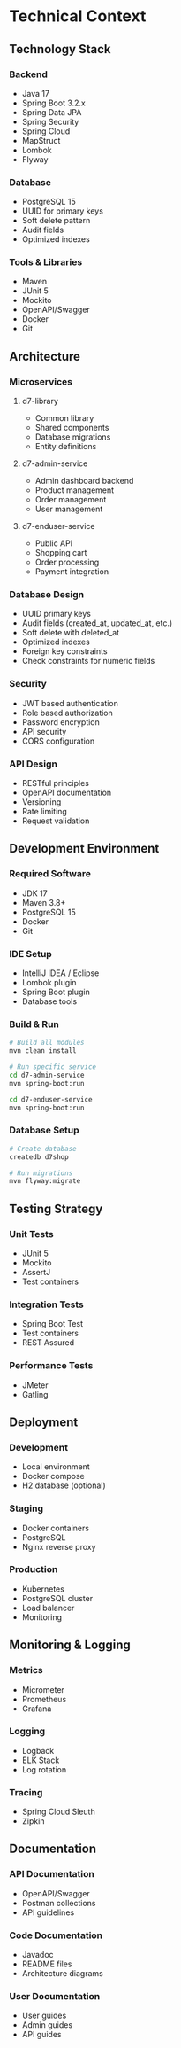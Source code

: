 # Technical Context

## Technology Stack

### Backend
- Java 17
- Spring Boot 3.2.x
- Spring Data JPA
- Spring Security
- Spring Cloud
- MapStruct
- Lombok
- Flyway

### Database
- PostgreSQL 15
- UUID for primary keys
- Soft delete pattern
- Audit fields
- Optimized indexes

### Tools & Libraries
- Maven
- JUnit 5
- Mockito
- OpenAPI/Swagger
- Docker
- Git

## Architecture

### Microservices
1. d7-library
   - Common library
   - Shared components
   - Database migrations
   - Entity definitions

2. d7-admin-service
   - Admin dashboard backend
   - Product management
   - Order management
   - User management

3. d7-enduser-service
   - Public API
   - Shopping cart
   - Order processing
   - Payment integration

### Database Design
- UUID primary keys
- Audit fields (created_at, updated_at, etc.)
- Soft delete with deleted_at
- Optimized indexes
- Foreign key constraints
- Check constraints for numeric fields

### Security
- JWT based authentication
- Role based authorization
- Password encryption
- API security
- CORS configuration

### API Design
- RESTful principles
- OpenAPI documentation
- Versioning
- Rate limiting
- Request validation

## Development Environment

### Required Software
- JDK 17
- Maven 3.8+
- PostgreSQL 15
- Docker
- Git

### IDE Setup
- IntelliJ IDEA / Eclipse
- Lombok plugin
- Spring Boot plugin
- Database tools

### Build & Run
```bash
# Build all modules
mvn clean install

# Run specific service
cd d7-admin-service
mvn spring-boot:run

cd d7-enduser-service
mvn spring-boot:run
```

### Database Setup
```bash
# Create database
createdb d7shop

# Run migrations
mvn flyway:migrate
```

## Testing Strategy

### Unit Tests
- JUnit 5
- Mockito
- AssertJ
- Test containers

### Integration Tests
- Spring Boot Test
- Test containers
- REST Assured

### Performance Tests
- JMeter
- Gatling

## Deployment

### Development
- Local environment
- Docker compose
- H2 database (optional)

### Staging
- Docker containers
- PostgreSQL
- Nginx reverse proxy

### Production
- Kubernetes
- PostgreSQL cluster
- Load balancer
- Monitoring

## Monitoring & Logging

### Metrics
- Micrometer
- Prometheus
- Grafana

### Logging
- Logback
- ELK Stack
- Log rotation

### Tracing
- Spring Cloud Sleuth
- Zipkin

## Documentation

### API Documentation
- OpenAPI/Swagger
- Postman collections
- API guidelines

### Code Documentation
- Javadoc
- README files
- Architecture diagrams

### User Documentation
- User guides
- Admin guides
- API guides 